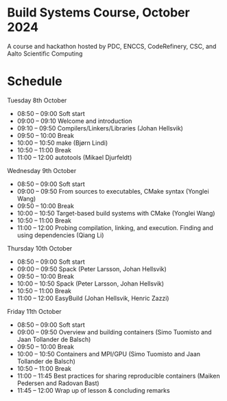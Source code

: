 # Build Systems Course, October 2024

A course and hackathon hosted by PDC, ENCCS, CodeRefinery, CSC, and Aalto Scientific Computing

# Schedule

Tuesday 8th October

- 08:50 – 09:00 Soft start
- 09:00 – 09:10 Welcome and introduction
- 09:10 – 09:50 Compilers/Linkers/Libraries (Johan Hellsvik)
- 09:50 – 10:00 Break
- 10:00 – 10:50 make (Bjørn Lindi)
- 10:50 – 11:00 Break
- 11:00 – 12:00 autotools (Mikael Djurfeldt)

Wednesday 9th October

- 08:50 – 09:00 Soft start
- 09:00 – 09:50 From sources to executables, CMake syntax (Yonglei Wang)
- 09:50 – 10:00 Break
- 10:00 – 10:50 Target-based build systems with CMake (Yonglei Wang)
- 10:50 – 11:00 Break
- 11:00 – 12:00 Probing compilation, linking, and execution. Finding and using dependencies (Qiang Li)

Thursday 10th October

- 08:50 – 09:00 Soft start
- 09:00 – 09:50 Spack (Peter Larsson, Johan Hellsvik)
- 09:50 – 10:00 Break
- 10:00 – 10:50 Spack (Peter Larsson, Johan Hellsvik)
- 10:50 – 11:00 Break
- 11:00 – 12:00 EasyBuild (Johan Hellsvik, Henric Zazzi)

Friday 11th October

- 08:50 – 09:00 Soft start
- 09:00 – 09:50 Overview and building containers (Simo Tuomisto and Jaan Tollander de Balsch)
- 09:50 – 10:00 Break
- 10:00 – 10:50 Containers and MPI/GPU (Simo Tuomisto and Jaan Tollander de Balsch)
- 10:50 – 11:00 Break
- 11:00 – 11:45 Best practices for sharing reproducible containers (Maiken Pedersen and Radovan Bast)
- 11:45 – 12:00 Wrap up of lesson & concluding remarks
